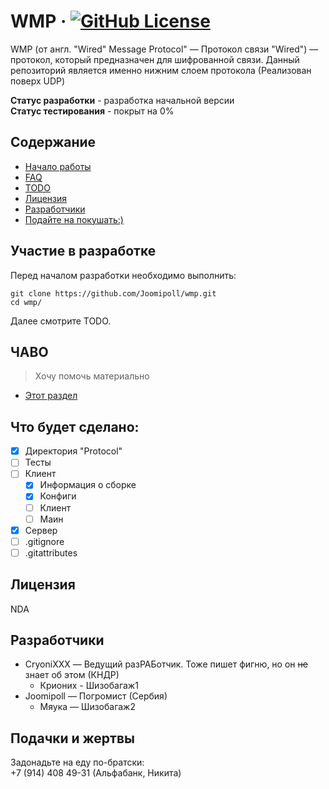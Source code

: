 # WMP &middot; [![GitHub License](https://img.shields.io/badge/license-NDA-blue.svg?style=flat-square)]()

WMP (от англ. "Wired" Message Protocol" — Протокол связи "Wired") — протокол, который предназначен для шифрованной связи. Данный репозиторий является именно нижним слоем протокола (Реализован поверх UDP)

**Статус разработки** - разработка начальной версии <br>
**Статус тестирования** - покрыт на 0%

## Содержание
<!-- - [Юсаге](#1) -->
- [Начало работы](#2)
- [FAQ](#3)
- [TODO](#4)
- [Лицензия](#5)
- [Разработчики](#6)
- [Подайте на покушать:)](#7)

<!-- ## <a name="1"> Юсаге</a> -->

## <a name="2">Участие в разработке</a>

Перед началом разработки необходимо выполнить:

```shell
git clone https://github.com/Joomipoll/wmp.git
cd wmp/
```

Далее смотрите TODO.

## <a name="3">ЧАВО</a>

> Хочу помочь материально

- [Этот раздел](#7)

## <a name="4">Что будет сделано:</a>

- [x] Директория "Protocol"
- [ ] Тесты
- [ ] Клиент
	- [x] Информация о сборке
 	- [x] Конфиги
  	- [ ] Клиент
  	- [ ] Маин 
- [x] Сервер
- [ ] .gitignore
- [ ] .gitattributes       

## <a name="5">Лицензия</a>

NDA

<!-- [Чекни тута](LICENSE) -->

## <a name="6">Разработчики</a>

- CryoniXXX — Ведущий разРАБотчик. Тоже пишет фигню, но он ~~не~~ знает об этом (КНДР)
    - Крионих - Шизобагаж1
- Joomipoll — Погромист (Сербия)
    - Мяука — Шизобагаж2

<!-- Долой игры в кошки-мышки. Хоть в разработке научитесь не драться -->

## <a name="7">Подачки и жертвы</a>

Задонадьте на еду по-братски: <br>
+7 (914) 408 49-31 (Альфабанк, Никита)
